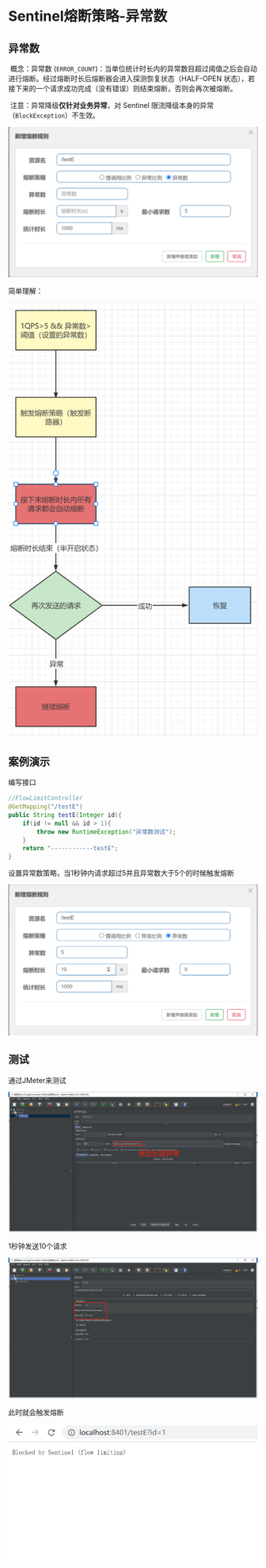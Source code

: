 # Sentinel熔断策略-异常数

## 异常数

​	概念：异常数 (`ERROR_COUNT`)：当单位统计时长内的异常数目超过阈值之后会自动进行熔断。经过熔断时长后熔断器会进入探测恢复状态（HALF-OPEN 状态），若接下来的一个请求成功完成（没有错误）则结束熔断，否则会再次被熔断。

​	注意：异常降级**仅针对业务异常**，对 Sentinel 限流降级本身的异常（`BlockException`）不生效。

![image-20211104160536648](image-20211104160536648.png)

简单理解：

![image-20211104162446764](image-20211104162446764.png)

## 案例演示

编写接口

```java
//FlowLimitController
@GetMapping("/testE")
public String testE(Integer id){
    if(id != null && id > 1){
        throw new RuntimeException("异常数测试");
    }
    return "------------testE";
}
```

设置异常数策略，当1秒钟内请求超过5并且异常数大于5个的时候触发熔断

![image-20211104162844045](image-20211104162844045.png)

## 测试

通过JMeter来测试

![image-20211104163014944](image-20211104163014944.png)

1秒钟发送10个请求

![image-20211104163107494](image-20211104163107494.png)

此时就会触发熔断

![image-20211104163209702](image-20211104163209702.png)